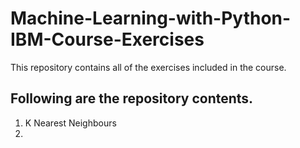 # Machine-Learning-with-Python-IBM-Course-Exercises
This repository contains all of the exercises included in the course.
## Following are the repository contents.
1. K Nearest Neighbours
2. 
